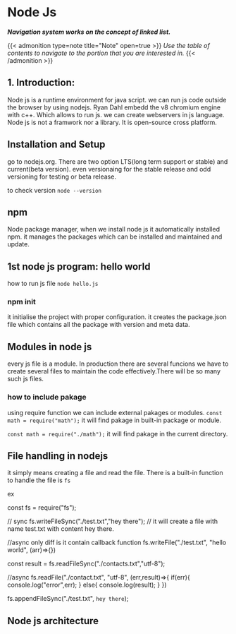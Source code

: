 # Node Js

***Navigation system works on the concept of linked list.***
<!--more-->

{{< admonition type=note title="Note" open=true >}}
_Use the table of contents to navigate to the portion that you are interested in._
{{< /admonition >}}

## 1. Introduction:
Node js is a runtime environment for java script. we can run js code outside the browser by using nodejs.
Ryan Dahl embedd the v8 chromium engine with c++. Which allows to run js. we can create webservers in js language. Node js is not a framwork nor a library.
It is open-source cross platform.


## Installation and Setup
go to nodejs.org. There are two option LTS(long term support or stable) and current(beta version).
even versionaing for the stable release and odd versioning for testing or beta release.

to check version 
`node --version`

## npm
Node package manager, when we install node js it automatically installed npm. it manages the packages which can be installed and maintained and update.

## 1st node js program: hello world
how to run js file
`node hello.js`
### npm init
it initialise the project with proper configuration. it creates the package.json file which contains all the package with version and meta data.

## Modules in node js
every js file is a module. In production there are several funcions we have to create several files to maintain the code effectively.There will be so many such js files.

### how to include pakage
using require function we can include external pakages or modules.
`const math = require("math");`
it will find pakage in built-in package or module.

`const math = require("./math");`
it will find pakage in the current directory.

## File handling in nodejs
it simply means creating a file and read the file. There is a built-in function to handle the file is `fs`

ex

const fs = require("fs");

// sync
fs.writeFileSync("./test.txt","hey there"); // it will create a file with name test.txt with content hey there.

//async only diff is it contain callback function
fs.writeFile("./test.txt", "hello world", (arr)=>{})

const result = fs.readFileSync("./contacts.txt","utf-8");

//async
fs.readFile("./contact.txt", "utf-8", (err,result)=>{
    if(err){
        console.log("error",err);
    }
    else{
        console.log(result);
    }
})

fs.appendFileSync("./test.txt", `hey there`);

## Node js architecture

